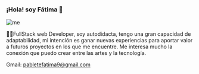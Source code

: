 ### ¡Hola! soy Fátima 👋

<!--![me](https://user-images.githubusercontent.com/98347096/219447490-b0555a4f-0d19-440f-8d90-6006ae4c3bf1.jpg) -->
![me](https://user-images.githubusercontent.com/98347096/219450099-122f3442-cca6-4dff-956f-514616e2ee8b.gif)

🐱‍🚀FullStack web Developer, soy autodidacta, tengo una gran capacidad de adaptabilidad, mi intención es ganar nuevas experiencias para aportar valor a futuros proyectos
en los que me encuentre. Me interesa mucho la conexión que puedo crear entre las artes y la tecnología.

Gmail: pabletefatima9@gmail.com






<!--
**pabletefatimarocio/pabletefatimarocio** is a ✨ _special_ ✨ repository because its `README.md` (this file) appears on your GitHub profile.

Here are some ideas to get you started:

- 🔭 I’m currently working on ...
- 🌱 I’m currently learning ...
- 👯 I’m looking to collaborate on ...
- 🤔 I’m looking for help with ...
- 💬 Ask me about ...
- 📫 How to reach me: ...
- 😄 Pronouns: ...
- ⚡ Fun fact: ...
-->
